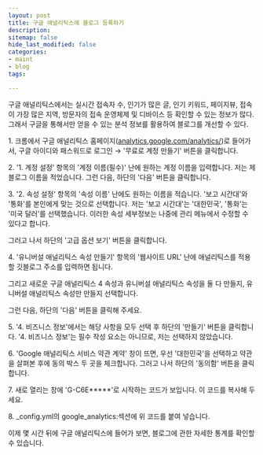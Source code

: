 ```yaml
---
layout: post
title: 구글 애널리틱스에 블로그 등록하기
description: 
sitemap: false
hide_last_modified: false
categories:
- maint
- blog
tags: 

---
```

구글 애널리틱스에서는 실시간 접속자 수, 인기가 많은 글, 인기 키워드, 페이지뷰, 접속이 가장 많은 지역, 방문자의 접속 운영체제 및 디바이스 등 확인할 수 있는 정보가 많다. 그래서 구글을 통해서만 얻을 수 있는 분석 정보를 활용하여 블로그를 개선할 수 있다.

1\. 크롬에서 구글 애널리틱스 홈페이지([analytics.google.com/analytics/](http://analytics.google.com/analytics/))로 들어가서, 구글 아이디와 패스워드로 로그인 → '무료로 계정 만들기' 버튼을 클릭합니다.

2\. '1. 계정 설정' 항목의 '계정 이름(필수)' 난에 원하는 계정 이름을 입력합니다. 저는 제 블로그 이름을 적었습니다. 그런 다음, 하단의 '다음' 버튼을 클릭합니다.

3\. '2. 속성 설정' 항목의 '속성 이름' 난에도 원하는 이름을 적습니다. '보고 시간대'와 '통화'를 본인에게 맞는 것으로 선택합니다. 저는 '보고 시간대'는 '대한민국', '통화'는 '미국 달러'를 선택했습니다. 이러한 속성 세부정보는 나중에 관리 메뉴에서 수정할 수 있다고 합니다.

그러고 나서 하단의 '고급 옵션 보기' 버튼을 클릭합니다.

4\. '유니버설 애널리틱스 속성 만들기' 항목의 '웹사이트 URL' 난에 애널리틱스를 적용할 깃블로그  주소를 입력하면 됩니다. 

그리고 새로운 구글 애널리틱스 4 속성과 유니버설 애널리틱스 속성을 둘 다 만들지, 유니버설 애널리틱스 속성만 만들지 선택합니다.

그런 다음, 하단의 '다음' 버튼을 클릭해 주세요.

5\. '4. 비즈니스 정보'에서는 해당 사항을 모두 선택 후 하단의 '만들기' 버튼을 클릭합니다. '4. 비즈니스 정보'는 필수 작성 요소는 아니므로, 저는 선택하지 않았습니다.

6\. 'Google 애널리틱스 서비스 약관 계약' 창이 뜨면, 우선 '대한민국'을 선택하고 약관을 살펴본 후에 동의 박스 두 곳을 체크합니다. 그러고 나서 하단의 '동의함' 버튼을 클릭합니다.

7\. 새로 열리는 창에 'G-C6E*****'로 시작하는 코드가 보입니다. 이 코드를 복사해 두세요.

8\. \_config.yml의 google_analytics:섹션에 위 코드를 붙여 넣습니다.


이제 몇 시간 뒤에 구글 애널리틱스에 들어가 보면, 블로그에 관한 자세한 통계를 확인할 수 있습니다.